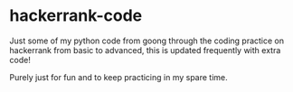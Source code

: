 # hackerrank-code
Just some of my python code from goong through the coding practice on hackerrank from basic to advanced, this is updated frequently with extra code!

Purely just for fun and to keep practicing in my spare time.
